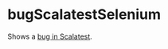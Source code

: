 # bugScalatestSelenium

Shows a [bug in Scalatest](https://github.com/scalatest/scalatest/issues/1561). 
